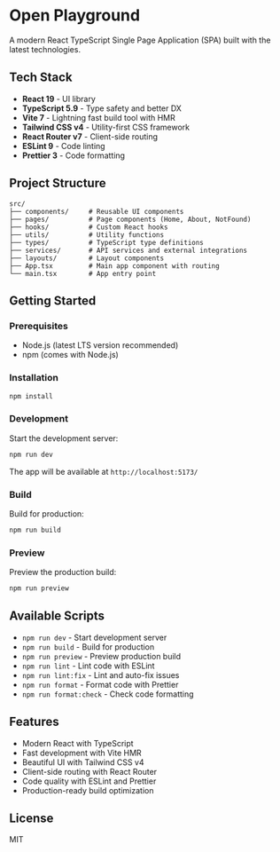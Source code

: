 # Open Playground

A modern React TypeScript Single Page Application (SPA) built with the latest technologies.

## Tech Stack

- **React 19** - UI library
- **TypeScript 5.9** - Type safety and better DX
- **Vite 7** - Lightning fast build tool with HMR
- **Tailwind CSS v4** - Utility-first CSS framework
- **React Router v7** - Client-side routing
- **ESLint 9** - Code linting
- **Prettier 3** - Code formatting

## Project Structure

```
src/
├── components/     # Reusable UI components
├── pages/          # Page components (Home, About, NotFound)
├── hooks/          # Custom React hooks
├── utils/          # Utility functions
├── types/          # TypeScript type definitions
├── services/       # API services and external integrations
├── layouts/        # Layout components
├── App.tsx         # Main app component with routing
└── main.tsx        # App entry point
```

## Getting Started

### Prerequisites

- Node.js (latest LTS version recommended)
- npm (comes with Node.js)

### Installation

```bash
npm install
```

### Development

Start the development server:

```bash
npm run dev
```

The app will be available at `http://localhost:5173/`

### Build

Build for production:

```bash
npm run build
```

### Preview

Preview the production build:

```bash
npm run preview
```

## Available Scripts

- `npm run dev` - Start development server
- `npm run build` - Build for production
- `npm run preview` - Preview production build
- `npm run lint` - Lint code with ESLint
- `npm run lint:fix` - Lint and auto-fix issues
- `npm run format` - Format code with Prettier
- `npm run format:check` - Check code formatting

## Features

- Modern React with TypeScript
- Fast development with Vite HMR
- Beautiful UI with Tailwind CSS v4
- Client-side routing with React Router
- Code quality with ESLint and Prettier
- Production-ready build optimization

## License

MIT

